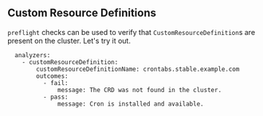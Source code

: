 ## Custom Resource Definitions
`preflight` checks can be used to verify that `CustomResourceDefinition`s are present on the cluster. Let's try it out.

````
  analyzers:
    - customResourceDefinition:
        customResourceDefinitionName: crontabs.stable.example.com
        outcomes:
          - fail:
              message: The CRD was not found in the cluster.
          - pass:
              message: Cron is installed and available.
````
